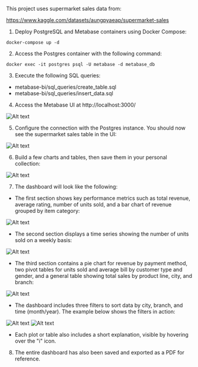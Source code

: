 This project uses supermarket sales data from:

https://www.kaggle.com/datasets/aungpyaeap/supermarket-sales

1. Deploy PostgreSQL and Metabase containers using Docker Compose:

```
docker-compose up -d
```

2. Access the Postgres container with the following command:

```
docker exec -it postgres psql -U metabase -d metabase_db
```

3. Execute the following SQL queries:

- metabase-bi/sql_queries/create_table.sql
- metabase-bi/sql_queries/insert_data.sql

4. Access the Metabase UI at http://localhost:3000/

![Alt text]()

5. Configure the connection with the Postgres instance. You should now see the supermarket sales table in the UI:

![Alt text]()

6. Build a few charts and tables, then save them in your personal collection:

![Alt text]()

7. The dashboard will look like the following:

- The first section shows key performance metrics such as total revenue, average rating, number of units sold, and a bar chart of revenue grouped by item category:

![Alt text]()

- The second section displays a time series showing the number of units sold on a weekly basis:

![Alt text]()

- The third section contains a pie chart for revenue by payment method, two pivot tables for units sold and average bill by customer type and gender, and a general table showing total sales by product line, city, and branch:

![Alt text]()

- The dashboard includes three filters to sort data by city, branch, and time (month/year). The example below shows the filters in action:

![Alt text]()
![Alt text]()

- Each plot or table also includes a short explanation, visible by hovering over the "i" icon.

8. The entire dashboard has also been saved and exported as a PDF for reference.